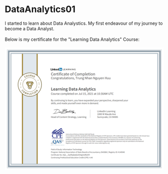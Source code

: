 # DataAnalytics01
I started to learn about Data Analystics. My first endeavour of my journey to become a Data Analyst.
<br />
<br />
Below is my certificate for the "Learning Data Analytics" Course:
<br />
<br />
<img src="CertificateOfCompletion.png"/>
